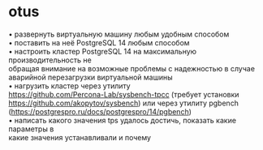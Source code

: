 # otus
• развернуть виртуальную машину любым удобным способом  
• поставить на неё PostgreSQL 14 любым способом  
• настроить кластер PostgreSQL 14 на максимальную производительность не  
обращая внимание на возможные проблемы с надежностью в случае  
аварийной перезагрузки виртуальной машины  
• нагрузить кластер через утилиту  
https://github.com/Percona-Lab/sysbench-tpcc (требует установки  
https://github.com/akopytov/sysbench) или через утилиту pgbench (https://postgrespro.ru/docs/postgrespro/14/pgbench)  
• написать какого значения tps удалось достичь, показать какие параметры в  
какие значения устанавливали и почему  

